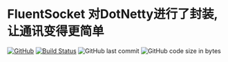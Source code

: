 # FluentSocket 对DotNetty进行了封装,让通讯变得更简单

[![GitHub](https://img.shields.io/github/license/mashape/apistatus.svg)](https://github.com/cocosip/FluentSocket/blob/master/LICENSE) [![Build Status](https://ci.appveyor.com/api/projects/status/FluentSocket/branch/master?svg=true)](https://ci.appveyor.com/api/projects/status/FluentSocket?svg=true) ![GitHub last commit](https://img.shields.io/github/last-commit/cocosip/FluentSocket.svg) ![GitHub code size in bytes](https://img.shields.io/github/languages/code-size/cocosip/FluentSocket.svg)